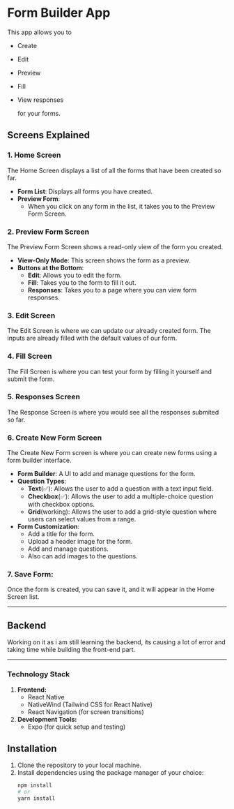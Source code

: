 # Form Builder App

This app allows you to

- Create
- Edit
- Preview
- Fill
- View responses

  for your forms.

## Screens Explained

### 1. **Home Screen**

The Home Screen displays a list of all the forms that have been created so far.

- **Form List**: Displays all forms you have created.
- **Preview Form**:
  - When you click on any form in the list, it takes you to the Preview Form Screen.

### 2. **Preview Form Screen**

The Preview Form Screen shows a read-only view of the form you created.

- **View-Only Mode**: This screen shows the form as a preview.
- **Buttons at the Bottom**:
  - **Edit**: Allows you to edit the form.
  - **Fill**: Takes you to the form to fill it out.
  - **Responses**: Takes you to a page where you can view form responses.

### 3. **Edit Screen**

The Edit Screen is where we can update our already created form. The inputs are already filled with the default values of our form.

### 4. **Fill Screen**

The Fill Screen is where you can test your form by filling it yourself and submit the form.

### 5. **Responses Screen**

The Response Screen is where you would see all the responses submited so far.

### 6. **Create New Form Screen**

The Create New Form screen is where you can create new forms using a form builder interface.

- **Form Builder**: A UI to add and manage questions for the form.
- **Question Types**:
  - **Text**(✅): Allows the user to add a question with a text input field.
  - **Checkbox**(✅): Allows the user to add a multiple-choice question with checkbox options.
  - **Grid**(working): Allows the user to add a grid-style question where users can select values from a range.
- **Form Customization**:
  - Add a title for the form.
  - Upload a header image for the form.
  - Add and manage questions.
  - Also can add images to the questions.

### 7. **Save Form**:

Once the form is created, you can save it, and it will appear in the Home Screen list.

---

## Backend

Working on it as i am still learning the backend, its causing a lot of error and taking time while building the front-end part.

---

### Technology Stack
1. **Frontend:**
   - React Native
   - NativeWind (Tailwind CSS for React Native)
   - React Navigation (for screen transitions)
2. **Development Tools:**
   - Expo (for quick setup and testing)


## Installation

1. Clone the repository to your local machine.
2. Install dependencies using the package manager of your choice:
   ```bash
   npm install
   # or
   yarn install
   ```
